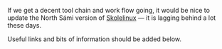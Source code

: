 If we get a decent tool chain and work flow going, it would be nice to update
the North Sámi version of [Skolelinux](https://wiki.debian.org/DebianEdu/) — it
is lagging behind a lot these days.


Useful links and bits of information should be added below.
